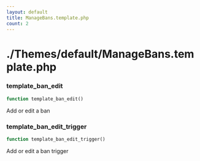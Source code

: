 ```yaml
---
layout: default
title: ManageBans.template.php
count: 2
---
```


# ./Themes/default/ManageBans.template.php

### template_ban_edit

```php
function template_ban_edit()
```
Add or edit a ban



### template_ban_edit_trigger

```php
function template_ban_edit_trigger()
```
Add or edit a ban trigger



